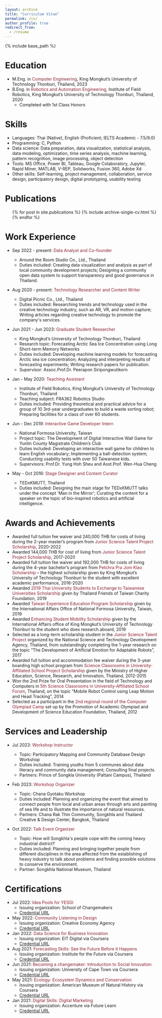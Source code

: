 ```yaml
---
layout: archive
title: "Curriculum Vitae"
permalink: /cv/
author_profile: true
redirect_from:
  - /resume
---
```


{% include base_path %}

Education
======
* M.Eng. in <span style="color: #8b2130;">Computer Engineering</span>, King Mongkut’s University of Technology Thonburi, Thailand, 2023
* B.Eng. in <span style="color: #8b2130;">Robotics and Automation Engineering</span>, Institute of Field Robotics, King Mongkut’s University of Technology Thonburi, Thailand, 2020
  * Completed with 1st Class Honors

Skills
======
* Languages: Thai (Native), English (Proficient; IELTS Academic - 7.5/9.0)
* Programming: C, Python
* Data science: Data preparation, data visualization, statistical analysis, data modeling, optimization, time series analysis, machine learning, pattern recognition, image processing, object detection
* Tools: MS Office, Power BI, Tableau, Google Colaboratory, Jupyter, Rapid Miner, MATLAB, V-REP, Solidworks, Fusion 360, Adobe Xd
* Other skills: Self-learning, project management, collaboration, service design, participatory design, digital prototyping, usability testing

Publications
======
  <ul>{% for post in site.publications %}
    {% include archive-single-cv.html %}
  {% endfor %}</ul>

Work Experience
======
* Sep 2022 - present: <span style="color: #8b2130;">Data Analyst and Co-founder</span>
  * Around the Room Studio Co., Ltd., Thailand
  * Duties included: Creating data visualization and analysis as part of local community development projects; Designing a community open data system to support transparency and good governance in Thailand.

* Aug 2020 - present: <span style="color: #8b2130;">Technology Researcher and Content Writer</span>
  * Digital Picnic Co., Ltd., Thailand
  * Duties included: Researching trends and technology used in the creative technology industry, such as AR, VR, and motion capture; Writing articles regarding creative technology to promote the company's services.

* Jun 2021 - Jun 2023: <span style="color: #8b2130;">Graduate Student Researcher</span>
  * King Mongkut’s University of Technology Thonburi, Thailand
  * Research topic: Forecasting Arctic Sea Ice Concentration using Long Short-term Memory Networks
  * Duties included: Developing machine learning models for forecasting Arctic sea ice concentration; Analyzing and interpreting results of forecasting experiments; Writing research papers for publication.
  * Supervisor: Assoc.Prof.Dr. Peerapon Siripongwutikorn

* Jan - May 2020: <span style="color: #8b2130;">Teaching Assistant</span>
  * Institute of Field Robotics, King Mongkut’s University of Technology Thonburi, Thailand
  * Teaching subject: FRA362 Robotics Studio
  * Duties included: Providing theoretical and practical advice for a group of 10 3rd-year undergraduates to build a waste sorting robot; Preparing facilities for a class of over 60 students.

* Jun - Dec 2019: <span style="color: #8b2130;">Interactive Game Developer Intern</span>
  * National Formosa University, Taiwan
  * Project topic: The Development of Digital Interactive Wall Game for Yunlin County Magistrate Children’s Club
  * Duties included: Developing an interactive wall game for children to learn English vocabulary; Implementing a ball-detection system; Conducting usability tests with over 50 Taiwanese kids.
  * Supervisors: Prof.Dr. Yung Hoh Sheu and Asst.Prof. Wen-Hua Cheng

* May - Oct 2016: <span style="color: #8b2130;">Stage Designer and Content Curator</span>
  * TEDxKMUTT, Thailand
  * Duties included: Designing the main stage for TEDxKMUTT talks under the concept 'Man in the Mirror'; Curating the content for a speaker on the topic of bio-inspired robotics and artificial intelligence.

Awards and Achievements
======
* Awarded full tuition fee waiver and 240,000 THB for costs of living during the 2-year master’s program from <span style="color: #8b2130;">Junior Science Talent Project Scholarship</span>, 2020-2022
* Awarded 144,000 THB for cost of living from <span style="color: #8b2130;">Junior Science Talent Project Scholarship</span>, 2017-2020
* Awarded full tuition fee waiver and 192,000 THB for costs of living during the 4-year bachelor’s program from <span style="color: #8b2130;">Petchra Pra Jom Klao Scholarship</span> – the highest scholarship given by King Mongkut’s University of Technology Thonburi to the student with excellent academic performance, 2016-2020
* Awarded <span style="color: #8b2130;">2019 Thai University Students to Exchange to Taiwanese Universities Scholarship</span> given by Thailand Friends of Taiwan Charity Foundation, 2019
* Awarded <span style="color: #8b2130;">Taiwan Experience Education Program Scholarship</span> given by the International Affairs Office of National Formosa University, Taiwan, 2019
* Awarded <span style="color: #8b2130;">Enhancing Student Mobility Scholarship</span> given by the International Affairs office of King Mongkut’s University of Technology Thonburi to the student who does research aboard, 2019
* Selected as a long-term scholarship student in the <span style="color: #8b2130;">Junior Science Talent Project</span> organized by the National Science and Technology Development Agency, Thailand, from outstandingly completing the 1-year research on the topic “The Development of Artificial Emotion for Adaptable Robots”, 2017
* Awarded full tuition and accommodation fee waiver during the 3-year boarding high school program from <span style="color: #8b2130;">Science Classrooms in University-Affiliated School Project Scholarship</span> given by the Ministry of Higher Education, Science, Research, and Innovation, Thailand, 2012-2015
* Won the 2nd Prize for Oral Presentation in the field of Technology and Computers in <span style="color: #8b2130;">5th Science Classrooms in University-Affiliated School Forum</span>, Thailand, on the topic “Mobile Robot Control using Leap Motion and Head Tracking”, 2014
* Selected as a participant in the <span style="color: #8b2130;">2nd regional round of the Computer Olympiad Camp</span> set up by the Promotion of Academic Olympiad and Development of Science Education Foundation, Thailand, 2012

Services and Leadership
======
* Jul 2023: <span style="color: #8b2130;">Workshop Instructor</span>
  * Topic: Participatory Mapping and Community Database Design Workshop
  * Duties included: Training youths from 5 communes about data literacy and community data management; Consulting final projects.
  * Partners: Prince of Songkla University (Pattani Campus), Thailand

* Feb 2023: <span style="color: #8b2130;">Workshop Organizer</span>
  * Topic: Chana Gyotaku Workshop
  * Duties included: Planning and organizing the event that aimed to connect people from local and urban areas through arts and painting of sea life and to illustrate the importance of natural resources.
  * Partners: Chana Rak Thin Community, Songkhla and Thailand Creative & Design Center, Bangkok, Thailand

* Oct 2022: <span style="color: #8b2130;">Talk Event Organizer</span>
  * Topic: How will Songkhla's people cope with the coming heavy industrial district?
  * Duties included: Planning and bringing together people from different disciplines in the area affected from the establishing of heavy industry to talk about problems and finding possible solutions to conserve the environment.
  * Partner: Songkhla National Museum, Thailand

Certifications
======
* Jul 2022: <span style="color: #8b2130;">Idea Pools for YESGI</span>
  * Issuing organization: School of Changemakers
  * [Credential URL](https://drive.google.com/file/d/1prkl4GLqplenIQgOAbf8UfVbBMLJ6vru/view?usp=sharing)
* May 2022: <span style="color: #8b2130;">Community Listening in Design</span>
  * Issuing organization: Creative Economy Agency
  * [Credential URL](https://drive.google.com/file/d/1ilXwW-26z5y4crq6TYRaWPGlJP0WRnIM/view?usp=sharing)
* Jan 2022: <span style="color: #8b2130;">Data Science for Business Innovation</span>
  * Issuing organization: EIT Digital via Coursera
  * [Credential URL](https://www.coursera.org/account/accomplishments/certificate/TYNPUCJMCQNJ)
* Aug 2021: <span style="color: #8b2130;">Forecasting Skills: See the Future Before it Happens</span>
  * Issuing organization: Institute for the Future via Coursera
  * [Credential URL](https://www.coursera.org/account/accomplishments/certificate/WU5QQDBKS4GZ)
* Jun 2021: <span style="color: #8b2130;">Becoming a changemaker: Introduction to Social Innovation</span>
  * Issuing organization: University of Cape Town via Coursera
  * [Credential URL](https://www.coursera.org/account/accomplishments/verify/SPPLKKW22XWF)
* May 2021: <span style="color: #8b2130;">Ecology: Ecosystem Dynamics and Conservation</span>
  * Issuing organization: American Museum of Natural History via Coursera
  * [Credential URL](https://coursera.org/share/efa86087a3c0974e19c44c250b20dbd9)
* Jan 2021: <span style="color: #8b2130;">Digital Skills: Digital Marketing</span>
  * Issuing organization: Accenture via Future Learn
  * [Credential URL](https://www.futurelearn.com/certificates/pgk1ynq)



